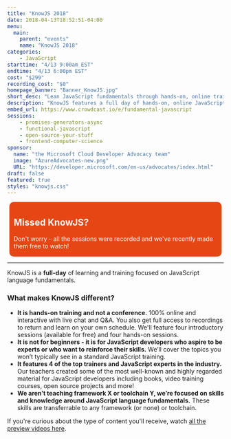 ```yaml
---
title: "KnowJS 2018"
date: 2018-04-13T18:52:51-04:00
menu:
  main:
    parent: "events"
    name: "KnowJS 2018"
categories:
    - JavaScript
starttime: "4/13 9:00am EST"
endtime: "4/13 6:00pm EST"
cost: "$299"
recording_cost: "$0"
homepage_banner: "Banner_KnowJS.jpg"
short_desc: "Lean JavaScript fundamentals through hands-on, online training."
description: "KnowJS features a full day of hands-on, online JavaScript training with the some of the top developers in the industry."
embed_url: https://www.crowdcast.io/e/fundamental-javascript
sessions:
    - promises-generators-async
    - functional-javascript
    - open-source-your-stuff
    - frontend-computer-science
sponsor:
  name: "the Microsoft Cloud Developer Advocacy team"
  image: "AzureAdvocates-new.png"
  URL: "https://developer.microsoft.com/en-us/advocates/index.html"
draft: false
featured: true
styles: "knowjs.css"
---
```


<div style="background-color: #e64614; color: #FFF; margin: 5px; padding: 5px 10px 2px 10px;border-radius: 10px;">

<h2 style="color: #FFF;">Missed KnowJS?</h2>

<p style="color: #FFF;">Don't worry - all the sessions were recorded and we've recently made them free to watch!</p>

</div>

---

KnowJS is a **full-day** of learning and training focused on JavaScript language fundamentals.

### What makes KnowJS different?

* **It is hands-on training and not a conference.** 100% online and interactive with live chat and Q&A. You also get full access to recordings to return and learn on your own schedule. We'll feature four introductory sessions (available for free) and four hands-on sessions.
* **It is not for beginners - it is for JavaScript developers who aspire to be experts or who want to reinforce their skills.** We’ll cover the topics you won’t typically see in a standard JavaScript training.
* **It features 4 of the top trainers and JavaScript experts in the industry.** Our teachers created some of the most well-known and highly regarded material for JavaScript developers including books, video training courses, open source projects and more!
* **We aren’t teaching framework X or toolchain Y, we’re focused on skills and knowledge around JavaScript language fundamentals.** These skills are transferrable to any framework (or none) or toolchain.

If you're curious about the type of content you'll receive, watch [all the preview videos here](https://www.youtube.com/watch?v=mnRCmzPDPO0&list=PLZDPKYkCEQk0oyicCbUyrDXdtqNXKNTrL).

